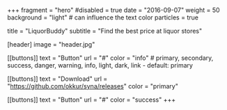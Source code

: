 +++
fragment = "hero"
#disabled = true
date = "2016-09-07"
weight = 50
background = "light" # can influence the text color
particles = true

title = "LiquorBuddy"
subtitle = "Find the best price at liquor stores"

[header]
  image = "header.jpg"

[[buttons]]
  text = "Button"
  url = "#"
  color = "info" # primary, secondary, success, danger, warning, info, light, dark, link - default: primary

[[buttons]]
  text = "Download"
  url = "https://github.com/okkur/syna/releases"
  color = "primary"

[[buttons]]
  text = "Button"
  url = "#"
  color = "success"
+++
